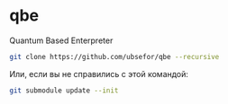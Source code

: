 # qbe
Quantum Based Enterpreter

```sh
git clone https://github.com/ubsefor/qbe --recursive
```

Или, если вы не справились с этой командой:

```sh
git submodule update --init
```
